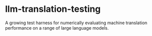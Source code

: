 # llm-translation-testing
 A growing test harness for numerically evaluating machine translation performance on a range of large language models.
